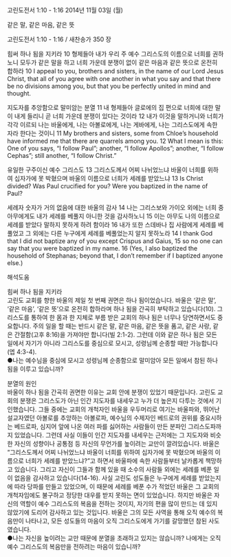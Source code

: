 고린도전서 1:10 - 1:16 
2014년 11월 03일 (월)

같은 말, 같은 마음, 같은 뜻



고린도전서 1:10 - 1:16 / 새찬송가 350 장


힘써 하나 됨을 지키라
10 형제들아 내가 우리 주 예수 그리스도의 이름으로 너희를 권하노니 모두가 같은 말을 하고 너희 가운데 분쟁이 없이 같은 마음과 같은 뜻으로 온전히 합하라 
10 I appeal to you, brothers and sisters, in the name of our Lord Jesus Christ, that all of you agree with one another in what you say and that there be no divisions among you, but that you be perfectly united in mind and thought.

지도자를 추앙함으로 말미암는 분열
11 내 형제들아 글로에의 집 편으로 너희에 대한 말이 내게 들리니 곧 너희 가운데 분쟁이 있다는 것이라 12 내가 이것을 말하거니와 너희가 각각 이르되 나는 바울에게, 나는 아볼로에게, 나는 게바에게, 나는 그리스도에게 속한 자라 한다는 것이니 
11 My brothers and sisters, some from Chloe’s household have informed me that there are quarrels among you. 12 What I mean is this: One of you says, “I follow Paul”; another, “I follow Apollos”; another, “I follow Cephas”; still another, “I follow Christ.”

유일한 구주이신 예수 그리스도
13 그리스도께서 어찌 나뉘었느냐 바울이 너희를 위하여 십자가에 못 박혔으며 바울의 이름으로 너희가 세례를 받았느냐 
13 Is Christ divided? Was Paul crucified for you? Were you baptized in the name of Paul?

세례자 숫자가 거의 없음에 대한 바울의 감사
14 나는 그리스보와 가이오 외에는 너희 중 아무에게도 내가 세례를 베풀지 아니한 것을 감사하노니 15 이는 아무도 나의 이름으로 세례를 받았다 말하지 못하게 하려 함이라 16 내가 또한 스데바나 집 사람에게 세례를 베풀었고 그 외에는 다른 누구에게 세례를 베풀었는지 알지 못하노라 
14 I thank God that I did not baptize any of you except Crispus and Gaius, 15 so no one can say that you were baptized in my name. 16 (Yes, I also baptized the household of Stephanas; beyond that, I don’t remember if I baptized anyone else.)

해석도움





힘써 하나 됨을 지키라  
고린도 교회를 향한 바울의 제일 첫 번째 권면은 하나 됨이었습니다. 바울은 ‘같은 말’, ‘같은 마음’, ‘같은 뜻’으로 온전히 합하라며 하나 됨을 간곡히 부탁하고 있습니다(10). 그리스도를 통하여 한 몸과 한 지체로 부름 받은 교회의 하나 됨은 너무나 당연하면서도 중요합니다. 주의 일을 할 때는 반드시 같은 말, 같은 마음, 같은 뜻을 품고, 같은 사랑, 같은 간절함(고후 8:16)을 가져야만 합니다(빌 2:1-2). 그런데 이와 같은 하나 됨은 모든 일에서 자기가 아니라 그리스도를 중심으로 모시고, 성령님께 순종할 때만 가능합니다(엡 4:3-4).  
●나는 예수님을 중심에 모시고 성령님께 순종함으로 말미암아 모든 일에서 참된 하나 됨을 이루고 있습니까?

분열의 원인  
바울이 하나 됨을 간곡히 권면한 이유는 교회 안에 분쟁이 있었기 때문입니다. 고린도 교회의 분쟁은 그리스도가 아닌 인간 지도자를 내세우고 누가 더 높은지 다투는 것에서 기인했습니다. 그들 중에는 교회의 개척자인 바울을 우두머리로 여기는 바울파와, 뛰어난 설교자였던 아볼로를 추앙하는 아볼로파, 예수님의 수제자인 베드로의 권위를 중요시하는 베드로파, 심지어 앞에 나온 여러 파를 싫어하는 사람들이 만든 분파인 그리스도파까지 있었습니다. 그런데 사실 이들이 인간 지도자를 내세우는 근저에는 그 지도자와 비슷한 자신의 성향이나 공통점 등 자신의 무언가를 높이려는 교만이 깔려있습니다. 바울은 “그리스도께서 어찌 나뉘었느냐 바울이 너희를 위하여 십자가에 못 박혔으며 바울의 이름으로 너희가 세례를 받았느냐?”고 하면서 바울파에 속한 사람들부터 날카롭게 책망하고 있습니다. 그리고 자신이 그들과 함께 있을 때 소수의 사람들 외에는 세례를 베푼 일이 없음을 감사하고 있습니다(14-16). 사실 고린도 성도들은 누구에게 세례를 받았는지에 따라 당파를 만들고 있었으며, 이 때문에 세례를 베푼 수가 적었던 바울은 그 교회의 개척자임에도 불구하고 정당한 대우를 받지 못하는 면이 있었습니다. 하지만 바울은 자신의 역할이 예수 그리스도의 복음을 전하는 것이지, 자기의 편을 많이 만드는 데 있지 않았기에 도리어 감사하고 있는 것입니다. 바울은 그의 모든 사역을 통해 오직 예수의 복음만이 나타나고, 모든 성도들의 마음이 오직 그리스도에게 가기를 갈망했던 참된 사도였습니다.   
●나는 자신을 높이려는 교만 때문에 분열을 초래하고 있지는 않습니까? 나에게는 오직 예수 그리스도의 복음만을 전하려는 마음이 있습니까?
